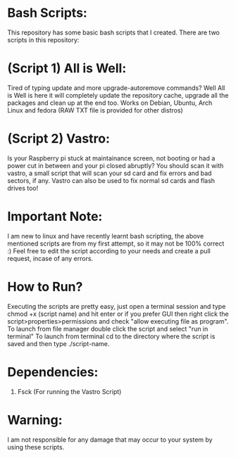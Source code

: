 # Bash Scripts:
This repository has some basic bash scripts that I created. There are two scripts in this repository:

# (Script 1) All is Well:
Tired of typing update and more upgrade-autoremove commands? Well All is Well is here it will completely update the repository cache, upgrade all the packages and clean up at the end too. Works on Debian, Ubuntu, Arch Linux and fedora (RAW TXT file is provided for other distros)

# (Script 2) Vastro:
Is your Raspberry pi stuck at maintainance screen, not booting or had a power cut in between and your pi closed abruptly? You should scan it with vastro, a small script that will scan your sd card and fix errors and bad sectors, if any. Vastro can also be used to fix normal sd cards and flash drives too!

# Important Note:
I am new to linux and have recently learnt bash scripting, the above mentioned scripts are from my first attempt, so it may not be 100% correct :)
Feel free to edit the script according to your needs and create a pull request, incase of any errors.

# How to Run?
Executing the scripts are pretty easy, just open a terminal session and type chmod +x (script name) and hit enter or if you prefer GUI then right click the script>properties>permissions and check "allow executing file as program". To launch from file manager double click the script and select "run in terminal"
To launch from terminal cd to the directory where the script is saved and then type ./script-name.

# Dependencies:
1) Fsck (For running the Vastro Script)

# Warning:
I am not responsible for any damage that may occur to your system by using these scripts.
